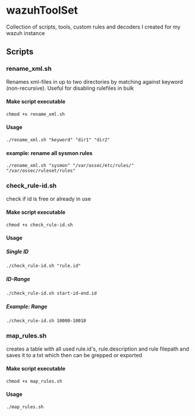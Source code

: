 # wazuhToolSet
Collection of scripts, tools, custom rules and decoders I created for my wazuh instance


## Scripts

### rename_xml.sh

Renames xml-files in up to two directories by matching against keyword (non-recursive). Useful for disabling rulefiles in bulk

#### Make script executable
```
chmod +x rename_xml.sh
```
#### Usage 
```
./rename_xml.sh "keyword" "dir1" "dir2" 
```
#### example: rename all sysmon rules
```
./rename_xml.sh "sysmon" "/var/ossec/etc/rules/" "/var/ossec/ruleset/rules" 
```
### check_rule-id.sh

check if id is free or already in use

#### Make script executable
```
chmod +x check_rule-id.sh
```
#### Usage 

##### Single ID
```
./check_rule-id.sh "rule.id"
```
##### ID-Range
```
./check_rule-id.sh start-id-end.id
```
##### Example: Range
```
./check_rule-id.sh 10000-10010
```
### map_rules.sh

creates a table with all used rule.id's, rule.description and rule filepath and saves it to a txt which then can be grepped or exported

#### Make script executable
```
chmod +x map_rules.sh
```
#### Usage 
```
./map_rules.sh
```

